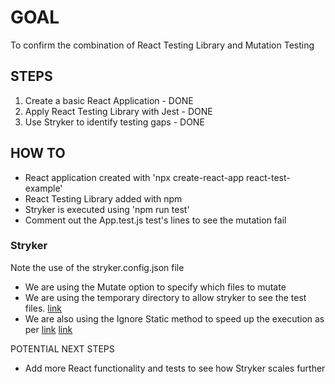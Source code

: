 # GOAL
To confirm the combination of React Testing Library and Mutation Testing

## STEPS
1) Create a basic React Application - DONE
2) Apply React Testing Library with Jest - DONE
3) Use Stryker to identify testing gaps - DONE

## HOW TO
* React application created with 'npx create-react-app react-test-example'
* React Testing Library added with npm
* Stryker is executed using 'npm run test'
* Comment out the App.test.js test's lines to see the mutation fail

### Stryker
Note the use of the stryker.config.json file
* We are using the Mutate option to specify which files to mutate 
* We are using the temporary directory to allow stryker to see the test files.
[link](https://github.com/stryker-mutator/stryker-js/blob/master/docs/troubleshooting.md#no-tests-executed---jest-runner)
* We are also using the Ignore Static method to speed up the execution as per
[link](https://stryker-mutator.io/docs/mutation-testing-elements/static-mutants/)
[link](https://stryker-mutator.io/docs/stryker-js/configuration/#ignorestatic-boolean)

POTENTIAL NEXT STEPS
- Add more React functionality and tests to see how Stryker scales further

